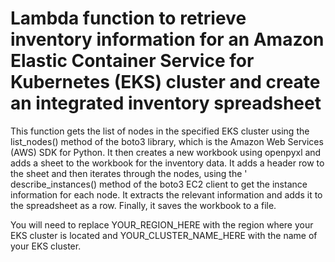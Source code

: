 # Lambda function to retrieve inventory information for an Amazon Elastic Container Service for Kubernetes (EKS) cluster and create an integrated inventory spreadsheet

This function gets the list of nodes in the specified EKS cluster using the list_nodes() method of the boto3 library, which is the Amazon Web Services (AWS) SDK for Python. It then creates a new workbook using openpyxl and adds a sheet to the workbook for the inventory data. It adds a header row to the sheet and then iterates through the nodes, using the '
describe_instances() method of the boto3 EC2 client to get the instance information for each node. It extracts the relevant information and adds it to the spreadsheet as a row. Finally, it saves the workbook to a file.

You will need to replace YOUR_REGION_HERE with the region where your EKS cluster is located and YOUR_CLUSTER_NAME_HERE with the name of your EKS cluster.
